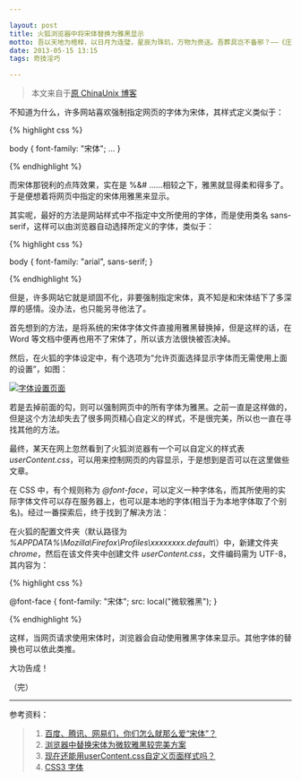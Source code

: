 ```yaml
---

layout: post
title: 火狐浏览器中将宋体替换为雅黑显示
motto: 吾以天地为棺椁，以日月为连璧，星辰为珠玑，万物为赍送。吾葬具岂不备邪？——《庄子·列御寇》
date: 2013-05-15 13:15
tags: 奇技淫巧

---
```


> 本文来自于[原 ChinaUnix 博客][orig-blog]

不知道为什么，许多网站喜欢强制指定网页的字体为宋体，其样式定义类似于：

{% highlight css %}

body { font-family: "宋体"; ... }

{% endhighlight %}

而宋体那锐利的点阵效果，实在是 %&# ……相较之下，雅黑就显得柔和得多了。于是便想着将网页中指定的宋体用雅黑来显示。

<!-- more -->

其实呢，最好的方法是网站样式中不指定中文所使用的字体，而是使用类名 sans-serif，这样可以由浏览器自动选择所定义的字体，类似于：

{% highlight css %}

body { font-family: "arial", sans-serif; }

{% endhighlight %}

但是，许多网站它就是顽固不化，非要强制指定宋体，真不知是和宋体结下了多深厚的感情。没办法，也只能另寻他法了。

首先想到的方法，是将系统的宋体字体文件直接用雅黑替换掉，但是这样的话，在 Word 等文档中便再也用不了宋体了，所以该方法很快被否决掉。

然后，在火狐的字体设定中，有个选项为“允许页面选择显示字体而无需使用上面的设置”，如图：

[![字体设置页面][pic-20130515.01]][pic-20130515.01]

若是去掉前面的勾，则可以强制网页中的所有字体为雅黑。之前一直是这样做的，但是这个方法却失去了很多网页精心自定义的样式，不是很完美，所以也一直在寻找其他的方法。

最终，某天在网上忽然看到了火狐浏览器有一个可以自定义的样式表 *userContent.css*，可以用来控制网页的内容显示，于是想到是否可以在这里做些文章。

在 CSS 中，有个规则称为 *@font-face*，可以定义一种字体名，而其所使用的实际字体文件可以存在服务器上，也可以是本地的字体(相当于为本地字体取了个别名)。经过一番探索后，终于找到了解决方法：

在火狐的配置文件夹（默认路径为 *%APPDATA%\\Mozilla\\Firefox\\Profiles\\xxxxxxxx.default\\*）中，新建文件夹 *chrome*，然后在该文件夹中创建文件 *userContent.css*，文件编码需为 UTF-8，其内容为：

{% highlight css %}

@font-face
{
    font-family: "宋体";
    src: local("微软雅黑");
}

{% endhighlight %}

这样，当网页请求使用宋体时，浏览器会自动使用雅黑字体来显示。其他字体的替换也可以依此类推。

大功告成！

（完）

------

参考资料：

> 1. [百度、腾讯、网易们，你们怎么就那么爱“宋体”？][ref-1]
> 2. [浏览器中替换宋体为微软雅黑较完美方案][ref-2]
> 3. [现在还能用userContent.css自定义页面样式吗？][ref-3]
> 4. [CSS3 字体][ref-4]

[orig-blog]: http://blog.chinaunix.net/uid-25906175-id-3691603.html

[pic-20130515.01]: https://ucry3q.bay.livefilestore.com/y2pZmqjd0N1CvHvBGaFG1wqwOzQsT0rXS0aVaktM-7elh0ZY-YsCMCaCadua1Dt3uNmrcQcWC8NeiGXzrMhKVR0ynVsU2XNW0AIelhZfyUh7Mk/2013-05-15.01.png?psid=1

[ref-1]: http://dudo.org/archives/2010041823512.html
[ref-2]: http://blog.alphatr.com/replace-simsun-yahei.html
[ref-3]: http://mozilla.com.cn/post/49780/
[ref-4]: http://www.w3school.com.cn/css3/css3_font.asp
